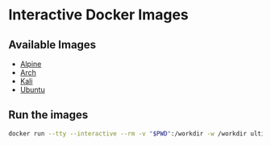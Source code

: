 # Interactive Docker Images

## Available Images

- [Alpine](https://hub.docker.com/r/ultimator14/alpine-interactive)
- [Arch](https://hub.docker.com/r/ultimator14/arch-interactive)
- [Kali](https://hub.docker.com/r/ultimator14/kali-interactive)
- [Ubuntu](https://hub.docker.com/r/ultimator14/ubuntu-interactive)

## Run the images

```bash
docker run --tty --interactive --rm -v "$PWD":/workdir -w /workdir ultimator14/<image-name>-interactive /bin/bash
```
